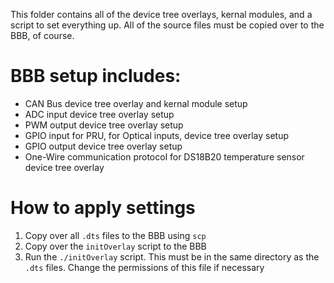This folder contains all of the device tree overlays, kernal modules, and a script to set everything up. All of the source files must be copied over to the BBB, of course.

# BBB setup includes: 
* CAN Bus device tree overlay and kernal module setup
* ADC input device tree overlay setup
* PWM output device tree overlay setup
* GPIO input for PRU, for Optical inputs, device tree overlay setup
* GPIO output device tree overlay setup
* One-Wire communication protocol for DS18B20 temperature sensor device tree overlay

# How to apply settings
1. Copy over all `.dts` files to the BBB using `scp`
2. Copy over the `initOverlay` script to the BBB   
3. Run the `./initOverlay` script. This must be in the same directory as the `.dts` files. Change the permissions of this file if necessary
